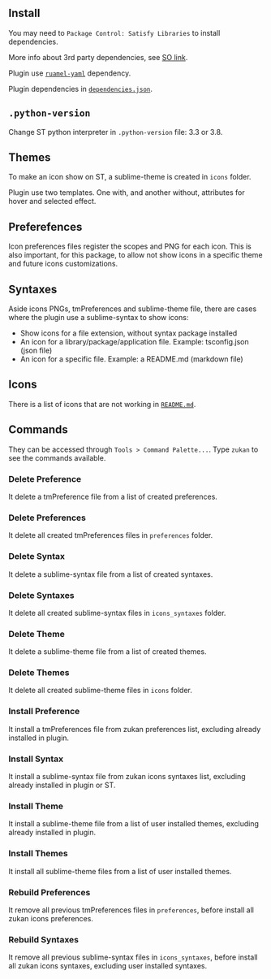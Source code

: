 
## Install

You may need to `Package Control: Satisfy Libraries` to install dependencies.  

More info about 3rd party dependencies, see [SO link](https://stackoverflow.com/questions/61196270/how-to-properly-use-3rd-party-dependencies-with-sublime-text-plugins).  

Plugin use [`ruamel-yaml`](https://packagecontrol.github.io) dependency.  

Plugin dependencies in [`dependencies.json`](https://github.com/53v3n3d4/Zukan-Icon-Theme/blob/main/dependencies.json).  

## `.python-version`

Change ST python interpreter in `.python-version` file: 3.3 or 3.8.  

## Themes

To make an icon show on ST, a sublime-theme is created in `icons` folder.  

Plugin use two templates. One with, and another without, attributes for hover and selected effect.  

## Preferefences

Icon preferences files register the scopes and PNG for each icon. This is also important, for this package, to allow not show icons in a specific theme and future icons customizations.  

## Syntaxes

Aside icons PNGs, tmPreferences and sublime-theme file, there are cases where the plugin use a sublime-syntax to show icons:  
- Show icons for a file extension, without syntax package installed  
- An icon for a library/package/application file. Example: tsconfig.json (json file)  
- An icon for a specific file. Example: a README.md (markdown file)  

## Icons

There is a list of icons that are not working in [`README.md`](https://github.com/53v3n3d4/Zukan-Icon-Theme?tab=readme-ov-file#icons-that-works-depending-on-folder-position).  

## Commands

They can be accessed through `Tools > Command Palette...`. Type `zukan` to see the commands available.  

### Delete Preference

It delete a tmPreference file from a list of created preferences.  

### Delete Preferences

It delete all created tmPreferences files in `preferences` folder.  

### Delete Syntax

It delete a sublime-syntax file from a list of created syntaxes.  

### Delete Syntaxes

It delete all created sublime-syntax files in `icons_syntaxes` folder.  

### Delete Theme

It delete a sublime-theme file from a list of created themes.  

### Delete Themes

It delete all created sublime-theme files in `icons` folder.  

### Install Preference

It install a tmPreferences file from zukan preferences list, excluding already installed in plugin.  

### Install Syntax

It install a sublime-syntax file from zukan icons syntaxes list, excluding already installed in plugin or ST.  

### Install Theme

It install a sublime-theme file from a list of user installed themes, excluding already installed in plugin.  

### Install Themes

It install all sublime-theme files from a list of user installed themes.  

### Rebuild Preferences

It remove all previous tmPreferences files in `preferences`, before install all zukan icons preferences.  

### Rebuild Syntaxes

It remove all previous sublime-syntax files in `icons_syntaxes`, before install all zukan icons syntaxes, excluding user installed syntaxes.  
